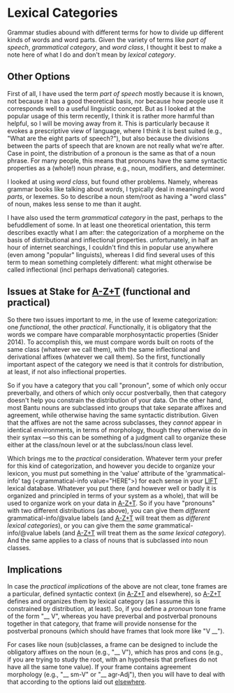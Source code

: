 # Lexical Categories

Grammar studies abound with different terms for how to divide up different kinds of words and word parts. Given the variety of terms like *part of speech*, *grammatical category*, and *word class*, I thought it best to make a note here of what I do and don't mean by *lexical category*.

## Other Options
First of all, I have used the term *part of speech* mostly because it is known, not because it has a good theoretical basis, nor because how people use it corresponds well to a useful linguistic concept. But as I looked at the popular usage of this term recently, I think it is rather more harmful than helpful, so I will be moving away from it.  This is particularly because it evokes a prescriptive view of language, where I think it is best suited (e.g., "What are the eight parts of speech?"), but also because the divisions between the parts of speech that are known are not really what we're after. Case in point, the distribution of a pronoun is the same as that of a noun phrase. For many people, this means that pronouns have the same syntactic properties as a (whole!) noun phrase, e.g., noun, modifiers, and determiner.

I looked at using *word class*, but found other problems. Namely, whereas grammar books like talking about _words_, I typically deal in meaningful word _parts_, or lexemes. So to describe a noun stem/root as having a "word class" of noun, makes less sense to me than it aught.

I have also used the term *grammatical category* in the past, perhaps to the befuddlement of some. In at least one theoretical orientation, this term describes exactly what I am after: the categorization of a morpheme on the basis of distributional and inflectional properties. unfortunately, in half an hour of internet searchings, I couldn't find this in popular use anywhere (even among "popular" linguists), whereas I did find several uses of this term to mean something completely different: what might otherwise be called inflectional (incl perhaps derivational) categories.

## Issues at Stake for [A-Z+T] (functional and practical)
So there two issues important to me, in the use of lexeme categorization: one _functional_, the other _practical_. Functionally, it is obligatory that the words we compare have comparable morphosyntactic properties (Snider 2014). To accomplish this, we must compare words built on roots of the same class (whatever we call them), with the same inflectional and derivational affixes (whatever we call them). So the first, functionally important aspect of the category we need is that it controls for distribution, at least, if not also inflectional properties.  

So if you have a category that you call "pronoun", some of which only occur preverbally, and others of which only occur postverbally, then that category doesn't help you constrain the distribution of your data. On the other hand, most Bantu nouns are subclassed into groups that take separate affixes and agreement, while otherwise having the same syntactic distribution. Given that the affixes are not the same across subclasses, they _cannot_ appear in identical environments, in terms of morphology, though they otherwise do in their syntax —so this can be something of a judgment call to organize these either at the class/noun level or at the subclass/noun class level.

Which brings me to the *practical* consideration. Whatever term your prefer for this kind of categorization, and however you decide to organize your lexicon, you must put something in the 'value' attribute of the 'grammatical-info' tag (\<grammatical-info value="HERE"\>) for each sense in your [LIFT] lexical database. Whatever you put there (and however well or badly it is organized and principled in terms of your system as a whole), that will be used to organize work on your data in [A-Z+T]. So if you have "pronouns" with two different distributions (as above), you can give them _different_ grammatical-info/@value labels (and [A-Z+T] will treat them as _different lexical categories_), or you can give them the _same_ grammatical-info/@value labels (and [A-Z+T] will treat them as the _same lexical category_). And the same applies to a class of nouns that is subclassed into noun classes.

## Implications
In case the *practical implications* of the above are not clear, tone frames are a particular, defined syntactic context (in [A-Z+T] and elsewhere), so [A-Z+T] defines and organizes them by lexical category (as I assume this is constrained by distribution, at least). So, if you define a _pronoun_ tone frame of the form "__ V", whereas you have preverbal and postverbal pronouns together in that category, that frame will provide nonsense for the postverbal pronouns (which should have frames that look more like "V __").

For cases like noun (sub)classes, a frame can be designed to include the obligatory affixes on the noun (e.g., "__ V"), which has pros and cons (e.g., if you are trying to study the root, with an hypothesis that prefixes do not have all the same tone value). If your frame contains agreement morphology (e.g., "__ sm-V" or "__ agr-Adj"), then you will have to deal with that according to the options laid out [elsewhere](USAGE.md#tone-frames).

[A-Z+T]:  https://github.com/kent-rasmussen/azt
[WeSay]:  https://software.sil.org/wesay/
[FLEx]: https://software.sil.org/fieldworks/
[LIFT]: https://code.google.com/archive/p/lift-standard/
[CAWL]: http://www.comparalex.org/resources/SIL%20Comparative%20African%20Word%20List.pdf
